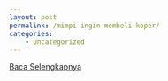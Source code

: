 ```yaml
---
layout: post
permalink: /mimpi-ingin-membeli-koper/
categories:
    - Uncategorized
---
```


[Baca Selengkapnya](/04)